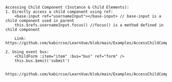 	Accessing Child Component (Instance & Child Elements):
	1. Directly access a child component using ref:
		<base-input ref="usernameInput"></base-input> // base-input is a child component used in parent
		this.$refs.usernameInput.focus() //focus() is a method defined in child component

		Link: https://github.com/kabircse/LearnVue/blob/main/Examples/AccessChildComponentUsingRef.md

	2. Using event bus:
		<ChildForm :item="item" :bus="bus" ref="form" />
		this.bus.$emit('submit')

		https://github.com/kabircse/LearnVue/blob/main/Examples/AccessChildComponentUsingEventBus.md
